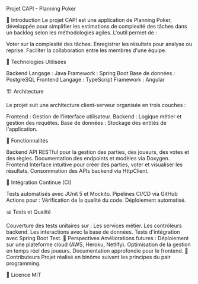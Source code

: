 Projet CAPI - Planning Poker

📝 Introduction
Le projet CAPI est une application de Planning Poker, développée pour simplifier les estimations de complexité des tâches dans un backlog selon les méthodologies agiles. L'outil permet de :

Voter sur la complexité des tâches.
Enregistrer les résultats pour analyse ou reprise.
Faciliter la collaboration entre les membres d'une équipe.

🚀 Technologies Utilisées

Backend
Langage : Java
Framework : Spring Boot
Base de données : PostgreSQL
Frontend
Langage : TypeScript
Framework : Angular

🏗️ Architecture

Le projet suit une architecture client-serveur organisée en trois couches :

Frontend : Gestion de l'interface utilisateur.
Backend : Logique métier et gestion des requêtes.
Base de données : Stockage des entités de l'application.

📂 Fonctionnalités

Backend
API RESTful pour la gestion des parties, des joueurs, des votes et des règles.
Documentation des endpoints et modèles via Doxygen.
Frontend
Interface intuitive pour créer des parties, voter et visualiser les résultats.
Consommation des APIs backend via HttpClient.

🔧 Intégration Continue (CI)

Tests automatisés avec JUnit 5 et Mockito.
Pipelines CI/CD via GitHub Actions pour :
Vérification de la qualité du code.
Déploiement automatisé.

📊 Tests et Qualité

Couverture des tests unitaires sur :
Les services métier.
Les contrôleurs backend.
Les interactions avec la base de données.
Tests d'intégration avec Spring Boot Test.
🌟 Perspectives
Améliorations futures :
Déploiement sur une plateforme cloud (AWS, Heroku, Netlify).
Optimisation de la gestion en temps réel des joueurs.
Documentation approfondie pour le frontend.
🤝 Contributeurs
Projet réalisé en binôme suivant les principes du pair programming.

📜 Licence
MIT
